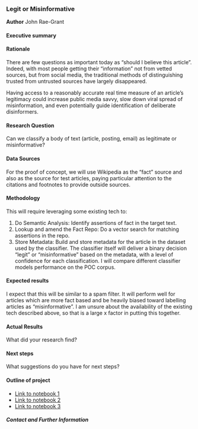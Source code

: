 ### Legit or Misinformative

**Author**
John Rae-Grant

#### Executive summary

#### Rationale
There are few questions as important today as “should I believe this article”.  Indeed, with most people getting their “information” not from vetted sources, but from social media, the traditional methods of distinguishing trusted from untrusted sources have largely disappeared.  

Having access to a reasonably accurate real time measure of an article’s legitimacy could increase public media savvy, slow down viral spread of misinformation, and even potentially guide identification of deliberate disinformers.

#### Research Question
Can we classify a body of text (article, posting, email) as legitimate or misinformative?

#### Data Sources
For the proof of concept, we will use Wikipedia as the “fact” source and also as the source for test articles, paying particular attention to the citations and footnotes to provide outside sources.

#### Methodology
This will require leveraging some existing tech to:
1. Do Semantic Analysis: Identify assertions of fact in the target text.
2. Lookup and amend the Fact Repo: Do a vector search for matching assertions in the repo.
3. Store Metadata:  Build and store metadata for the article in the dataset used by the classifier.
The classifier itself will deliver a binary decision “legit” or “misinformative” based on the metadata, with a level of confidence for each classification.  I will compare different classifier models performance on the POC corpus.

#### Expected results
I expect that this will be similar to a spam filter.  It will perform well for articles which are more fact based and be heavily biased toward labelling articles as “misinformative”.
I am unsure about the availability of the existing tech described above, so that is a large x factor in putting this together.

#### Actual Results
What did your research find?

#### Next steps
What suggestions do you have for next steps?

#### Outline of project

- [Link to notebook 1]()
- [Link to notebook 2]()
- [Link to notebook 3]()


##### Contact and Further Information
